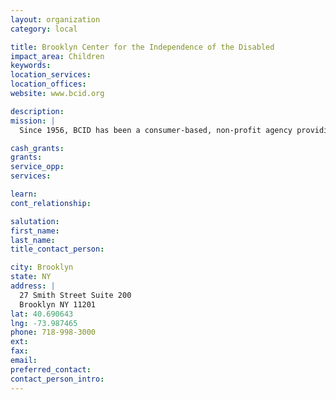 ```yaml
---
layout: organization
category: local

title: Brooklyn Center for the Independence of the Disabled
impact_area: Children
keywords: 
location_services: 
location_offices: 
website: www.bcid.org

description: 
mission: |
  Since 1956, BCID has been a consumer-based, non-profit agency providing services and advocacy toward independent living for individuals with disabilities.

cash_grants: 
grants: 
service_opp: 
services: 

learn: 
cont_relationship: 

salutation: 
first_name: 
last_name: 
title_contact_person: 

city: Brooklyn
state: NY
address: |
  27 Smith Street Suite 200   
  Brooklyn NY 11201
lat: 40.690643
lng: -73.987465
phone: 718-998-3000
ext: 
fax: 
email: 
preferred_contact: 
contact_person_intro: 
---
```

